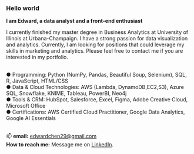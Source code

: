 ### Hello world

**I am Edward, a data analyst and a front-end enthusiast**

I currently finished my master degree in Business Analytics at University of Illinois at Urbana-Champaign. I have a strong passion for data visualization and analytics. 
Currently, I am looking for positions that could leverage my skills in marketing and analytics. Please feel free to contact me if you are interested in my portfolio.


<br>● Programming:‬‭ Python (NumPy, Pandas, Beautiful Soup,‬‭ Selenium), SQL, R, JavaScript, HTML/CSS‬
<br>● Data & Cloud Technologies:‬‭ AWS (Lambda, DynamoDB,EC2,S3),‬‭ Azure SQL, Snowflake, KNIME,‬ Tableau, PowerBI, Neo4j‬
<br>● Tools & CRM:‬‭ HubSpot, Salesforce, Excel, Figma, Adobe‬‭ Creative Cloud, Microsoft Office‬
<br>● Certifications:‬‭ AWS Certified Cloud Practitioner,‬‭ Google Data Analytics, Google AI Essentials‬
‭

<br>📫 **email:** edwardchen29@gmail.com
<br> **How to reach me:** Message me on [LinkedIn](https://www.linkedin.com/in/edwardshihyichen/).

<!---
ShiiCSY/ShiiCSY is a ✨ special ✨ repository because its `README.md` (this file) appears on your GitHub profile.
You can click the Preview link to take a look at your changes.
--->
